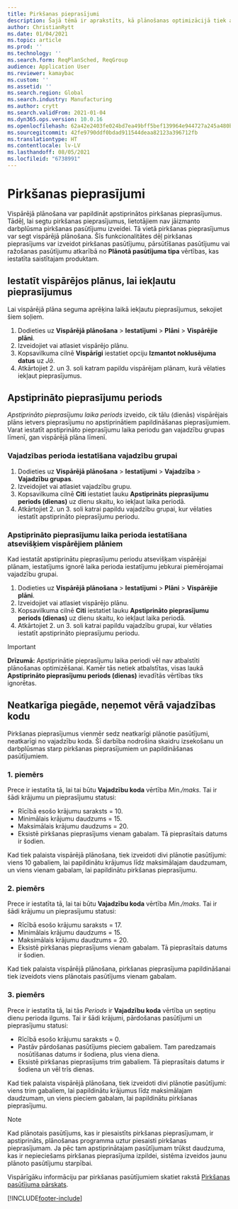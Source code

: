 ```yaml
---
title: Pirkšanas pieprasījumi
description: Šajā tēmā ir aprakstīts, kā plānošanas optimizācijā tiek atbalstīti pirkšanas pieprasījumi.
author: ChristianRytt
ms.date: 01/04/2021
ms.topic: article
ms.prod: ''
ms.technology: ''
ms.search.form: ReqPlanSched, ReqGroup
audience: Application User
ms.reviewer: kamaybac
ms.custom: ''
ms.assetid: ''
ms.search.region: Global
ms.search.industry: Manufacturing
ms.author: crytt
ms.search.validFrom: 2021-01-04
ms.dyn365.ops.version: 10.0.16
ms.openlocfilehash: 62a42e2403fe024bd7ea49bff5bef139964e944727a245a480bc240c112154cf
ms.sourcegitcommit: 42fe9790ddf0bdad911544deaa82123a396712fb
ms.translationtype: HT
ms.contentlocale: lv-LV
ms.lasthandoff: 08/05/2021
ms.locfileid: "6738991"
---
```

# <a name="purchase-requisitions"></a>Pirkšanas pieprasījumi

Vispārējā plānošana var papildināt apstiprinātos pirkšanas pieprasījumus. Tādēļ, lai segtu pirkšanas pieprasījumus, lietotājiem nav jāizmanto darbplūsma pirkšanas pasūtījumu izveidei. Tā vietā pirkšanas pieprasījumus var segt vispārējā plānošana. Šīs funkcionalitātes dēļ pirkšanas pieprasījums var izveidot pirkšanas pasūtījumu, pārsūtīšanas pasūtījumu vai ražošanas pasūtījumu atkarībā no **Plānotā pasūtījuma tipa** vērtības, kas iestatīta saistītajam produktam.

## <a name="enable-master-plans-to-include-requisitions"></a>Iestatīt vispārējos plānus, lai iekļautu pieprasījumus

Lai vispārējā plāna seguma aprēķina laikā iekļautu pieprasījumus, sekojiet šiem soļiem.

1. Dodieties uz **Vispārējā plānošana** \> **Iestatījumi** \> **Plāni** \> **Vispārējie plāni**.
1. Izveidojiet vai atlasiet vispārējo plānu.
1. Kopsavilkuma cilnē **Vispārīgi** iestatiet opciju **Izmantot noklusējuma datus** uz *Jā*.
1. Atkārtojiet 2. un 3. soli katram papildu vispārējam plānam, kurā vēlaties iekļaut pieprasījumus.

## <a name="approved-requisitions-time-fence"></a>Apstiprināto pieprasījumu periods

*Apstiprināto pieprasījumu laika periods* izveido, cik tālu (dienās) vispārējais plāns ietvers pieprasījumu no apstiprinātiem papildināšanas pieprasījumiem. Varat iestatīt apstiprināto pieprasījumu laika periodu gan vajadzību grupas līmenī, gan vispārējā plāna līmenī.

### <a name="set-the-approved-requisitions-time-fence-for-a-coverage-group"></a>Vajadzības perioda iestatīšana vajadzību grupai

1. Dodieties uz **Vispārējā plānošana** \> **Iestatījumi** \> **Vajadzība** \> **Vajadzību grupas**.
1. Izveidojiet vai atlasiet vajadzību grupu.
1. Kopsavilkuma cilnē **Citi** iestatiet lauku **Apstiprināts pieprasījumu periods (dienas)** uz dienu skaitu, ko iekļaut laika periodā.
1. Atkārtojiet 2. un 3. soli katrai papildu vajadzību grupai, kur vēlaties iestatīt apstiprināto pieprasījumu periodu.

### <a name="set-the-approved-requisitions-time-fence-for-individual-master-plans"></a>Apstiprināto pieprasījumu laika perioda iestatīšana atsevišķiem vispārējiem plāniem

Kad iestatāt apstiprinātu pieprasījumu periodu atsevišķam vispārējai plānam, iestatījums ignorē laika perioda iestatījumu jebkurai piemērojamai vajadzību grupai.

1. Dodieties uz **Vispārējā plānošana** \> **Iestatījumi** \> **Plāni** \> **Vispārējie plāni**.
1. Izveidojiet vai atlasiet vispārējo plānu.
1. Kopsavilkuma cilnē **Citi** iestatiet lauku **Apstiprināto pieprasījumu periods (dienas)** uz dienu skaitu, ko iekļaut laika periodā.
1. Atkārtojiet 2. un 3. soli katrai papildu vajadzību grupai, kur vēlaties iestatīt apstiprināto pieprasījumu periodu.

> [!IMPORTANT]
> **Drīzumā:** Apstiprinātie pieprasījumu laika periodi vēl nav atbalstīti plānošanas optimizēšanai. Kamēr tās netiek atbalstītas, visas laukā **Apstiprināto pieprasījumu periods (dienas)** ievadītās vērtības tiks ignorētas.

## <a name="independent-supply-regardless-of-coverage-code"></a>Neatkarīga piegāde, neņemot vērā vajadzības kodu

Pirkšanas pieprasījumus vienmēr sedz neatkarīgi plānotie pasūtījumi, neatkarīgi no vajadzību koda. Šī darbība nodrošina skaidru izsekošanu un darbplūsmas starp pirkšanas pieprasījumiem un papildināšanas pasūtījumiem.

### <a name="example-1"></a>1. piemērs

Prece ir iestatīta tā, lai tai būtu **Vajadzību koda** vērtība *Min./maks.* Tai ir šādi krājumu un pieprasījumu statusi:

- Rīcībā esošo krājumu saraksts = 10.
- Minimālais krājumu daudzums = 15.
- Maksimālais krājumu daudzums = 20.
- Eksistē pirkšanas pieprasījums vienam gabalam. Tā pieprasītais datums ir šodien.

Kad tiek palaista vispārējā plānošana, tiek izveidoti divi plānotie pasūtījumi: viens 10 gabaliem, lai papildinātu krājumus līdz maksimālajam daudzumam, un viens vienam gabalam, lai papildinātu pirkšanas pieprasījumu.

### <a name="example-2"></a>2. piemērs

Prece ir iestatīta tā, lai tai būtu **Vajadzību koda** vērtība *Min./maks.* Tai ir šādi krājumu un pieprasījumu statusi:

- Rīcībā esošo krājumu saraksts = 17.
- Minimālais krājumu daudzums = 15.
- Maksimālais krājumu daudzums = 20.
- Eksistē pirkšanas pieprasījums vienam gabalam. Tā pieprasītais datums ir šodien.

Kad tiek palaista vispārējā plānošana, pirkšanas pieprasījuma papildināšanai tiek izveidots viens plānotais pasūtījums vienam gabalam.

### <a name="example-3"></a>3. piemērs

Prece ir iestatīta tā, lai tās *Periods* ir **Vajadzību koda** vērtība un septiņu dienu perioda ilgums. Tai ir šādi krājumi, pārdošanas pasūtījumi un pieprasījumu statusi:

- Rīcībā esošo krājumu saraksts = 0.
- Pastāv pārdošanas pasūtījums pieciem gabaliem. Tam paredzamais nosūtīšanas datums ir šodiena, plus viena diena.
- Eksistē pirkšanas pieprasījums trim gabaliem. Tā pieprasītais datums ir šodiena un vēl trīs dienas.

Kad tiek palaista vispārējā plānošana, tiek izveidoti divi plānotie pasūtījumi: viens trim gabaliem, lai papildinātu krājumus līdz maksimālajam daudzumam, un viens pieciem gabalam, lai papildinātu pirkšanas pieprasījumu.

> [!NOTE]
> Kad plānotais pasūtījums, kas ir piesaistīts pirkšanas pieprasījumam, ir apstiprināts, plānošanas programma uztur piesaisti pirkšanas pieprasījumam. Ja pēc tam apstiprinātajam pasūtījumam trūkst daudzuma, kas ir nepieciešams pirkšanas pieprasījuma izpildei, sistēma izveidos jaunu plānoto pasūtījumu starpībai.

Vispārīgāku informāciju par pirkšanas pasūtījumiem skatiet rakstā [Pirkšanas pasūtījuma pārskats](../../procurement/purchase-requisitions-overview.md).


[!INCLUDE[footer-include](../../../includes/footer-banner.md)]